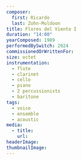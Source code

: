 ```yaml
---
composer:
  first: Ricardo
  last: Zohn-Muldoon
title: Flores del Viento I
duration: "14:00"
yearComposed: 1989
performedBySwitch: 2024
commissionedOrWrittenFor:
size: octet
instrumentation:
  - flute
  - clarinet
  - cello
  - piano
  - 2 percussionists
  - baritone
tags:
  - voice
  - ensemble
  - acoustic
media:
  - title:
    url:
headerImage: 
thumbnailImage: 
---
```

